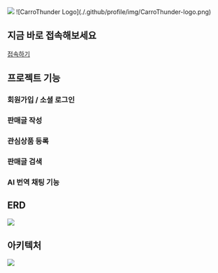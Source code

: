 

<img src="https://github.com/NC7-CarroThunder/.github/tree/main/profile/img/CarroThunder-logo.png">
![CarroThunder Logo](./.github/profile/img/CarroThunder-logo.png)

## 지금 바로 접속해보세요

<a href ="http://carrothunder.store"> 접속하기</a>

## 프로젝트 기능

### 회원가입 / 소셜 로그인

### 판매글 작성

### 관심상품 등록

### 판매글 검색

### AI 번역 채팅 기능

## ERD
<img src="https://github.com/NC7-CarroThunder/.github/tree/main/profile/img/arch.png">


## 아키텍처

<img src="https://github.com/NC7-CarroThunder/.github/tree/main/profile/img/arch.png">
